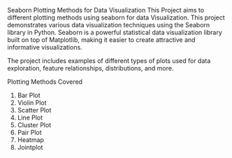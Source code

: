 Seaborn Plotting Methods for Data Visualization
This Project aims to different plotting methods using seaborn for data Visualization.
This project demonstrates various data visualization techniques using the Seaborn library in Python. Seaborn is a powerful statistical data visualization library built on top of Matplotlib, making it easier to create attractive and informative visualizations.

The project includes examples of different types of plots used for data exploration, feature relationships, distributions, and more.

Plotting Methods Covered
1. Bar Plot
2. Violin Plot
3. Scatter Plot
4. Line Plot
5. Cluster Plot
6. Pair Plot
7. Heatmap
8. Jointplot

